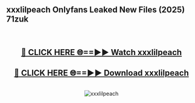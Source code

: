 <h2>xxxlilpeach Onlyfans Leaked New Files (2025) 71zuk</h2>
<br>
<div align="center">
<h2><a href="https://mediafiles.top/xxxlilpeach&ref=git" rel="nofollow">🔴 CLICK HERE 🌐==►► Watch xxxlilpeach</a></h2>
<h2><a href="https://mediafiles.top/xxxlilpeach&ref=git" rel="nofollow">🔴 CLICK HERE 🌐==►► Download xxxlilpeach</a></h2>
<br>
<a href="https://mediafiles.top/xxxlilpeach&ref=git" rel="nofollow" data-target="animated-image.originalLink"><img src="https://i.ibb.co.com/xMMVF88/686577567.gif" alt="xxxlilpeach" style="max-width: 100%; display: inline-block;" data-target="animated-image.originalImage"></a>
</div>
<br>
<br>